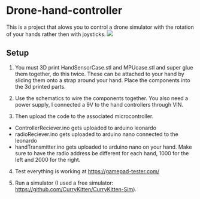 # Drone-hand-controller
This is a project that alows you to control a drone simulator with the rotation of your hands rather then with joysticks.
![](showcase.gif)

## Setup

1. You must 3D print HandSensorCase.stl and MPUcase.stl and super glue them together, do this twice. These can be attached to your hand by sliding them onto a strap around your hand.
Place the components into the 3d printed parts. 

2. Use the schematics to wire the components together. You also need a power supply, I connected a 9V to the hand controllers through VIN.

3. Then upload the code to the associated microcontroller.
  * ControllerReciever.ino gets uploaded to arduino leonardo
  * radioReciever.ino gets uploaded to arduino nano connected to the leonardo
  * handTransmitter.ino gets uploaded to arduino nano on your hand. Make sure to have the radio address be different for each hand, 1000 for the left and 2000 for the right.

4. Test everything is working at https://gamepad-tester.com/

5. Run a simulator (I used a free simulator: https://github.com/CurryKitten/CurryKitten-Sim). 
